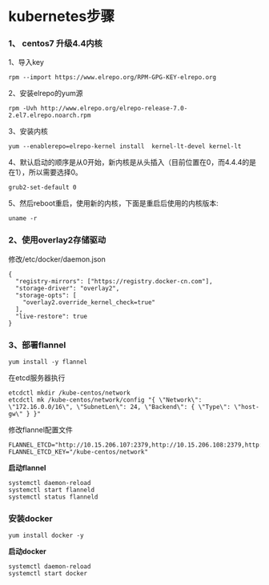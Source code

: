 # kubernetes步骤
### 1、 centos7 升级4.4内核
1、导入key
```
rpm --import https://www.elrepo.org/RPM-GPG-KEY-elrepo.org  
```

2、安装elrepo的yum源
```
rpm -Uvh http://www.elrepo.org/elrepo-release-7.0-2.el7.elrepo.noarch.rpm  
```
3、安装内核
```
yum --enablerepo=elrepo-kernel install  kernel-lt-devel kernel-lt 
```
4、默认启动的顺序是从0开始，新内核是从头插入（目前位置在0，而4.4.4的是在1），所以需要选择0。
```
grub2-set-default 0  
```
5、然后reboot重启，使用新的内核，下面是重启后使用的内核版本:
```
uname -r  
```
### 2、使用overlay2存储驱动

修改/etc/docker/daemon.json

```
{
  "registry-mirrors": ["https://registry.docker-cn.com"],
  "storage-driver": "overlay2",
  "storage-opts": [
    "overlay2.override_kernel_check=true"
  ],
  "live-restore": true
}
```

### 3、部署flannel
```
yum install -y flannel
```
在etcd服务器执行
```
etcdctl mkdir /kube-centos/network
etcdctl mk /kube-centos/network/config "{ \"Network\": \"172.16.0.0/16\", \"SubnetLen\": 24, \"Backend\": { \"Type\": \"host-gw\" } }"
```
修改flannel配置文件

```
FLANNEL_ETCD="http://10.15.206.107:2379,http://10.15.206.108:2379,http://10.15.206.109:2379"
FLANNEL_ETCD_KEY="/kube-centos/network"
```

**启动flannel**

```shell
systemctl daemon-reload
systemctl start flanneld
systemctl status flanneld
```

### 安装docker
```
yum install docker -y
```
**启动docker**
```shell
systemctl daemon-reload
systemctl start docker
```
